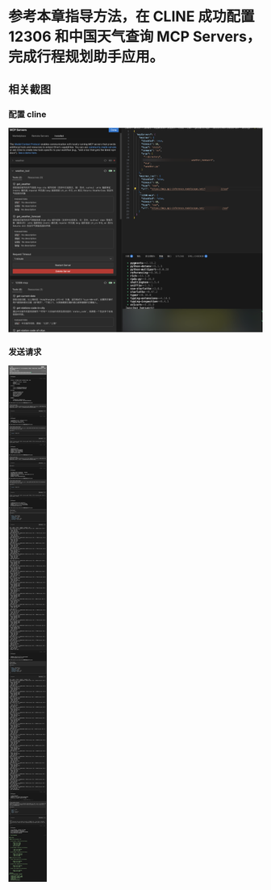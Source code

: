 # 参考本章指导方法，在 CLINE 成功配置 12306 和中国天气查询 MCP Servers，完成行程规划助手应用。

## 相关截图

### 配置 cline

![01](https://github.com/Switch-vov/deepseek-quickstart/blob/main/mcp/homework_12_02/img/image_01.png?raw=true)

### 发送请求

![02](https://github.com/Switch-vov/deepseek-quickstart/blob/main/mcp/homework_12_02/img/image_02.png?raw=true)